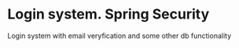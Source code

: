 # Login system. Spring Security
Login system with email veryfication and some other db functionality
